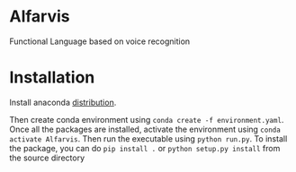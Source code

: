 # Alfarvis
Functional Language based on voice recognition

# Installation
Install anaconda [distribution](https://www.anaconda.com/enterprise/?gclid=Cj0KCQjwlv_XBRDrARIsAH-iRJRs4Z2f4a9RqhkFkI3xryMwrPEOknxk3OOhNbrk9GqYmaj00kL3XUMaAik1EALw_wcB).

Then create conda environment using `conda create -f environment.yaml`. Once all the packages are installed, activate the environment using `conda activate Alfarvis`. Then run the executable using `python run.py`. To install the package, you can do `pip install .` or `python setup.py install` from the source directory
